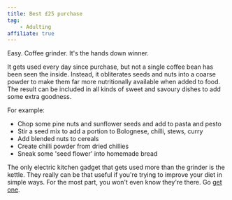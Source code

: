 ```yaml
---
title: Best £25 purchase
tag:
    - Adulting
affiliate: true
---
```


Easy. Coffee grinder. It's the hands down winner.

It gets used every day since purchase, but not a single coffee bean has been seen the inside. Instead, it obliterates seeds and nuts into a coarse powder to make them far more nutritionally available when added to food. The result can be included in all kinds of sweet and savoury dishes to add some extra goodness. 

For example:

- Chop some pine nuts and sunflower seeds and add to pasta and pesto
- Stir a seed mix to add a portion to Bolognese, chilli, stews, curry
- Add blended nuts to cereals
- Create chilli powder from dried chillies
- Sneak some 'seed flower' into homemade bread

The only electric kitchen gadget that gets used more than the grinder is the kettle. They really can be that useful if you're trying to improve your diet in simple ways. For the most part, you won't even know they're there. Go [get one](https://amzn.to/3mu2ISJ).
